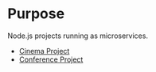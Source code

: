 # Purpose

Node.js projects running as microservices.

- [Cinema Project](https://www.amazon.com.br/Node-js-Microservices-Um-Guia-Pr%C3%A1tico-ebook/dp/B075WQSDZ8)
- [Conference Project](https://www.linkedin.com/learning/node-js-microservices)
